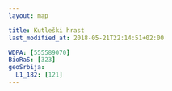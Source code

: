 ```yaml
---
layout: map

title: Kutleški hrast
last_modified_at: 2018-05-21T22:14:51+02:00

WDPA: [555589070]
BioRaS: [323]
geoSrbija:
  L1_182: [121]
---
```

